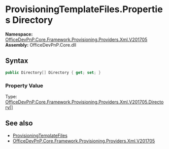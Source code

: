# ProvisioningTemplateFiles.Properties Directory
  

**Namespace:** [OfficeDevPnP.Core.Framework.Provisioning.Providers.Xml.V201705](OfficeDevPnP.Core.Framework.Provisioning.Providers.Xml.V201705.md)  
**Assembly:** OfficeDevPnP.Core.dll  
## Syntax
```C#
public Directory[] Directory { get; set; }
```

### Property Value
Type: [OfficeDevPnP.Core.Framework.Provisioning.Providers.Xml.V201705.Directory[]](OfficeDevPnP.Core.Framework.Provisioning.Providers.Xml.V201705.Directory.md)  

## See also
- [ProvisioningTemplateFiles](OfficeDevPnP.Core.Framework.Provisioning.Providers.Xml.V201705.ProvisioningTemplateFiles.md) 
- [OfficeDevPnP.Core.Framework.Provisioning.Providers.Xml.V201705](OfficeDevPnP.Core.Framework.Provisioning.Providers.Xml.V201705.md) 
